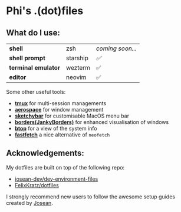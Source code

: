 # Phi's .(dot)files

## What do I use:

<table>
    <tr>
        <td><strong>shell</strong></td>
        <td>zsh</td>
        <td><em>coming soon...</em></td>
    </tr>
    <tr>
        <td><strong>shell prompt</strong></td>
        <td>starship</td>
        <td><em>✅</em></td>
    </tr>
    <tr>
        <td><strong>terminal emulator</strong></td>
        <td>wezterm</td>
        <td>✅</td>
    </tr>
    <tr>
        <td><strong>editor</strong></td>
        <td>neovim</td>
        <td>✅</td>
    </tr>
</table>

Some other useful tools:

- [**tmux**](https://github.com/tmux/tmux) for multi-session managements
- [**aerospace**](https://github.com/nikitabobko/AeroSpace) for window management
- [**sketchybar**](https://github.com/FelixKratz/SketchyBar) for customisable MacOS menu bar
- [**borders(JankyBorders)**](https://github.com/FelixKratz/JankyBorders) for enhanced visualisation of windows
- [**btop**](https://github.com/aristocratos/btop) for a view of the system info
- [**fastfetch**](https://github.com/fastfetch-cli/fastfetch) a nice alternative of `neofetch`

## Acknowledgements:

My dotfiles are built on top of the following repo:

- [josean-dev/dev-environment-files](https://github.com/josean-dev/dev-environment-files)
- [FelixKratz/dotfiles](https://github.com/FelixKratz/dotfiles)

I strongly recommend new users to follow the awesome setup guides created by [Josean](https://youtube.com/playlist?list=PLnu5gT9QrFg36OehOdECFvxFFeMHhb_07).
